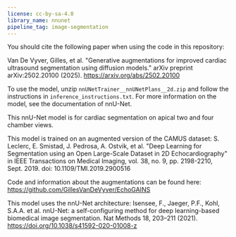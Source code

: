 ```yaml
---
license: cc-by-sa-4.0
library_name: nnunet
pipeline_tag: image-segmentation
---
```


You should cite the following paper when using the code in this repository:

Van De Vyver, Gilles, et al. "Generative augmentations for improved cardiac ultrasound segmentation using diffusion models." arXiv preprint arXiv:2502.20100 (2025).
https://arxiv.org/abs/2502.20100

To use the model, unzip `nnUNetTrainer__nnUNetPlans__2d.zip` and follow the instructions in `inference_instructions.txt`.
For more information on the model, see the documentation of nnU-Net.

This nnU-Net model is for cardiac segmentation on apical two and four chamber views.

This model is trained on an augmented version of the CAMUS dataset: S. Leclerc, E. Smistad, J. Pedrosa, A. Ostvik, et al. "Deep Learning for Segmentation using an Open Large-Scale Dataset in 2D Echocardiography" in IEEE Transactions on Medical Imaging, vol. 38, no. 9, pp. 2198-2210, Sept. 2019. doi: 10.1109/TMI.2019.2900516

Code and information about the augmentations can be found here: https://github.com/GillesVanDeVyver/EchoGAINS

This model uses the nnU-Net architecture: Isensee, F., Jaeger, P.F., Kohl, S.A.A. et al. nnU-Net: a self-configuring method for deep learning-based biomedical image segmentation. Nat Methods 18, 203–211 (2021). https://doi.org/10.1038/s41592-020-01008-z